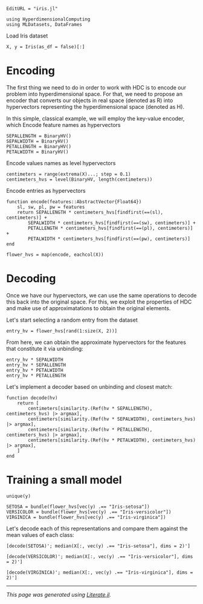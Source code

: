 ```@meta
EditURL = "iris.jl"
```

````@example iris
using HyperdimensionalComputing
using MLDatasets, DataFrames
````

Load Iris dataset

````@example iris
X, y = Iris(as_df = false)[:]
````

# Encoding

The first thing we need to do in order to work with HDC is to encode our problem into
hyperdimensional space. For that, we need to propose an encoder that converts our objects in
real space (denoted as R) into hypervectors representing the hyperdimensional space (denoted
as H).

In this simple, classical example, we will employ the key-value encoder, which
Encode feature names as hypervectors

````@example iris
SEPALLENGTH = BinaryHV()
SEPALWIDTH = BinaryHV()
PETALLENGTH = BinaryHV()
PETALWIDTH = BinaryHV()
````

Encode values names as level hypervectors

````@example iris
centimeters = range(extrema(X)...; step = 0.1)
centimeters_hvs = level(BinaryHV, length(centimeters))
````

Encode entries as hypervectors

````@example iris
function encode(features::AbstractVector{Float64})
    sl, sw, pl, pw = features
    return SEPALLENGTH * centimeters_hvs[findfirst(==(sl), centimeters)] +
        SEPALWIDTH * centimeters_hvs[findfirst(==(sw), centimeters)] +
        PETALLENGTH * centimeters_hvs[findfirst(==(pl), centimeters)] +
        PETALWIDTH * centimeters_hvs[findfirst(==(pw), centimeters)]
end

flower_hvs = map(encode, eachcol(X))
````

# Decoding

Once we have our hypervectors, we can use the same operations to decode this back into the
original space. For this, we exploit the properties of HDC and make use of approximatations to
obtain the original elements.

Let's start selecting a random entry from the dataset

````@example iris
entry_hv = flower_hvs[rand(1:size(X, 2))]
````

From here, we can obtain the approximate hypervectors for the features that constitute it
via unbinding:

````@example iris
entry_hv * SEPALWIDTH
entry_hv * SEPALLENGTH
entry_hv * PETALWIDTH
entry_hv * PETALLENGTH
````

Let's implement a decoder based on unbinding and closest match:

````@example iris
function decode(hv)
    return [
        centimeters[similarity.(Ref(hv * SEPALLENGTH), centimeters_hvs) |> argmax],
        centimeters[similarity.(Ref(hv * SEPALWIDTH), centimeters_hvs) |> argmax],
        centimeters[similarity.(Ref(hv * PETALLENGTH), centimeters_hvs) |> argmax],
        centimeters[similarity.(Ref(hv * PETALWIDTH), centimeters_hvs) |> argmax],
    ]
end
````

# Training a small model

````@example iris
unique(y)
````

````@example iris
SETOSA = bundle(flower_hvs[vec(y) .== "Iris-setosa"])
VERSICOLOR = bundle(flower_hvs[vec(y) .== "Iris-versicolor"])
VIRGINICA = bundle(flower_hvs[vec(y) .== "Iris-virginica"])
````

Let's decode each of this representations and compare them against the mean values of each
class:

````@example iris
[decode(SETOSA)'; median(X[:, vec(y) .== "Iris-setosa"], dims = 2)']
````

````@example iris
[decode(VERSICOLOR)'; median(X[:, vec(y) .== "Iris-versicolor"], dims = 2)']
````

````@example iris
[decode(VIRGINICA)'; median(X[:, vec(y) .== "Iris-virginica"], dims = 2)']
````

---

*This page was generated using [Literate.jl](https://github.com/fredrikekre/Literate.jl).*

